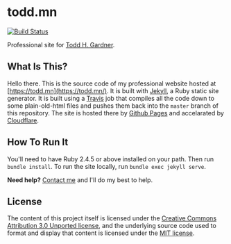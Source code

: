 # todd.mn

[![Build Status](https://travis-ci.com/toddhgardner/todd.mn.svg?branch=sources)](https://travis-ci.com/toddhgardner/todd.mn)

Professional site for [Todd H. Gardner](https://todd.mn/).

## What Is This?

Hello there. This is the source code of my professional website hosted at [https://todd.mn](https://todd.mn/). It is built with [Jekyll](https://jekyllrb.com/), a Ruby static site generator. It is built using a [Travis](https://travis-ci.com/) job that compiles all the code down to some plain-old-html files and pushes them back into the `master` branch of this repository. The site is hosted there by [Github Pages](https://pages.github.com/) and accelarated by [Cloudflare](https://www.cloudflare.com/).

## How To Run It

You'll need to have Ruby 2.4.5 or above installed on your path. Then run `bundle install`. To run the site locally, run `bundle exec jekyll serve`.

**Need help?** [Contact me](https://todd.mn/contact/) and I'll do my best to help.

## License

The content of this project itself is licensed under the [Creative Commons Attribution 3.0 Unported license](https://creativecommons.org/licenses/by/3.0/), and the underlying source code used to format and display that content is licensed under the [MIT license](LICENSE.md).
